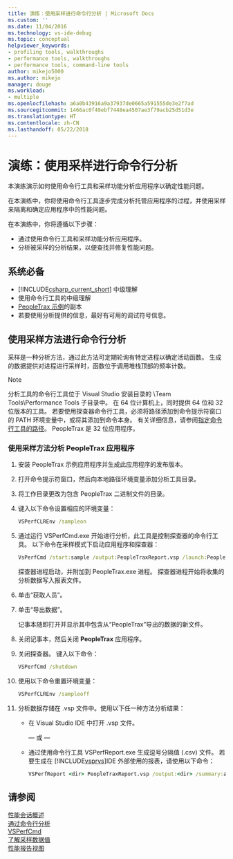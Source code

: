 ```yaml
---
title: 演练：使用采样进行命令行分析 | Microsoft Docs
ms.custom: ''
ms.date: 11/04/2016
ms.technology: vs-ide-debug
ms.topic: conceptual
helpviewer_keywords:
- profiling tools, walkthroughs
- performance tools, walkthroughs
- performance tools, command-line tools
author: mikejo5000
ms.author: mikejo
manager: douge
ms.workload:
- multiple
ms.openlocfilehash: a6a0b43916a9a37937de0665a591555de3e2f7ad
ms.sourcegitcommit: 1466ac0f49ebf7448ea4507ae3f79acb25d51d3e
ms.translationtype: HT
ms.contentlocale: zh-CN
ms.lasthandoff: 05/22/2018
---
```

# <a name="walkthrough-command-line-profiling-using-sampling"></a>演练：使用采样进行命令行分析

本演练演示如何使用命令行工具和采样功能分析应用程序以确定性能问题。

在本演练中，你将使用命令行工具逐步完成分析托管应用程序的过程，并使用采样来隔离和确定应用程序中的性能问题。

在本演练中，你将遵循以下步骤：

- 通过使用命令行工具和采样功能分析应用程序。
- 分析被采样的分析结果，以便查找并修复性能问题。

## <a name="prerequisites"></a>系统必备

- [!INCLUDE[csharp_current_short](../misc/includes/csharp_current_short_md.md)] 中级理解
- 使用命令行工具的中级理解
- [PeopleTrax 示例](../profiling/peopletrax-sample-profiling-tools.md)的副本
- 若要使用分析提供的信息，最好有可用的调试符号信息。

## <a name="command-line-profiling-using-the-sampling-method"></a>使用采样方法进行命令行分析

采样是一种分析方法，通过此方法可定期轮询有特定进程以确定活动函数。 生成的数据提供对进程进行采样时，函数位于调用堆栈顶部的频率计数。

> [!NOTE]
> 分析工具的命令行工具位于 Visual Studio 安装目录的 \Team Tools\Performance Tools 子目录中。 在 64 位计算机上，同时提供 64 位和 32 位版本的工具。 若要使用探查器命令行工具，必须将路径添加到命令提示符窗口的 PATH 环境变量中，或将其添加到命令本身。 有关详细信息，请参阅[指定命令行工具的路径](../profiling/specifying-the-path-to-profiling-tools-command-line-tools.md)。 PeopleTrax 是 32 位应用程序。

### <a name="to-profile-the-peopletrax-application-by-using-the-sampling-method"></a>使用采样方法分析 PeopleTrax 应用程序

1. 安装 PeopleTrax 示例应用程序并生成此应用程序的发布版本。

2. 打开命令提示符窗口，然后向本地路径环境变量添加分析工具目录。

3. 将工作目录更改为包含 PeopleTrax 二进制文件的目录。

4. 键入以下命令设置相应的环境变量：

    ```cmd
    VSPerfCLREnv /sampleon
    ```

5. 通过运行 VSPerfCmd.exe 开始进行分析，此工具是控制探查器的命令行工具。 以下命令在采样模式下启动应用程序和探查器：

    ```cmd
    VsPerfCmd /start:sample /output:PeopleTraxReport.vsp /launch:PeopleTrax.exe
    ```

     探查器进程启动，并附加到 PeopleTrax.exe 进程。 探查器进程开始将收集的分析数据写入报表文件。

6. 单击“获取人员”。

7. 单击“导出数据”。

     记事本随即打开并显示其中包含从“PeopleTrax”导出的数据的新文件。

8. 关闭记事本，然后关闭 **PeopleTrax** 应用程序。

9. 关闭探查器。 键入以下命令：

    ```cmd
    VSPerfCmd /shutdown
    ```

10. 使用以下命令重置环境变量：

    ```cmd
    VSPerfCLREnv /sampleoff
    ```

11. 分析数据存储在 .vsp 文件中。使用以下任一种方法分析结果：

    - 在 Visual Studio IDE 中打开 .vsp 文件。

         — 或 —

    - 通过使用命令行工具 VSPerfReport.exe 生成逗号分隔值 (.csv) 文件。 若要生成在 [!INCLUDE[vsprvs](../code-quality/includes/vsprvs_md.md)]IDE 外部使用的报表，请使用以下命令：

        ```cmd
        VSPerfReport <dir> PeopleTraxReport.vsp /output:<dir> /summary:all
        ```

## <a name="see-also"></a>请参阅

[性能会话概述](../profiling/performance-session-overview.md)  
[通过命令行分析](../profiling/using-the-profiling-tools-from-the-command-line.md)  
[VSPerfCmd](../profiling/vsperfcmd.md)  
[了解采样数据值](../profiling/understanding-sampling-data-values.md)  
[性能报告视图](../profiling/performance-report-views.md)